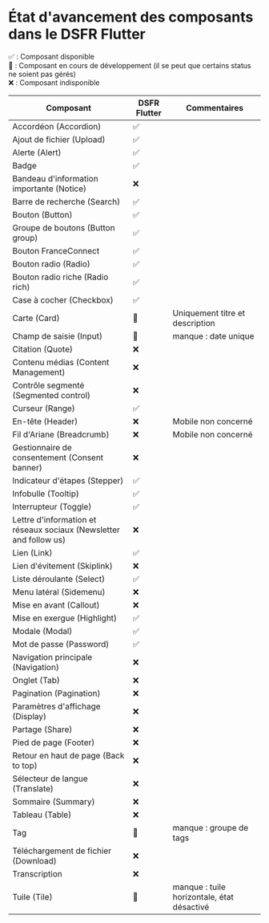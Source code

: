 # État d'avancement des composants dans le DSFR Flutter

✅ : Composant disponible  
🚧 : Composant en cours de développement (il se peut que certains status ne soient pas gérés)  
❌ : Composant indisponible  


| Composant                                                          | DSFR Flutter | Commentaires                               |
|--------------------------------------------------------------------|--------------|--------------------------------------------|
| Accordéon (Accordion)                                              | ✅           |                                            |
| Ajout de fichier (Upload)                                          | ✅           |                                            |
| Alerte (Alert)                                                     | ✅           |                                            |
| Badge                                                              | ✅           |                                            |
| Bandeau d'information importante (Notice)                          | ❌           |                                            |
| Barre de recherche (Search)                                        | ✅           |                                            |
| Bouton (Button)                                                    | ✅           |                                            |
| Groupe de boutons (Button group)                                   | ✅           |                                            |
| Bouton FranceConnect                                               | ✅           |                                            |
| Bouton radio (Radio)                                               | ✅           |                                            |
| Bouton radio riche (Radio rich)                                    | ✅           |                                            |
| Case à cocher (Checkbox)                                           | ✅           |                                            |
| Carte (Card)                                                       | 🚧           | Uniquement titre et description            |
| Champ de saisie (Input)                                            | 🚧           | manque : date unique                       |
| Citation (Quote)                                                   | ❌           |                                            |
| Contenu médias (Content Management)                                | ❌           |                                            |
| Contrôle segmenté (Segmented control)                              | ❌           |                                            |
| Curseur (Range)                                                    | ✅           |                                            |
| En-tête (Header)                                                   | ❌           | Mobile non concerné                        |
| Fil d'Ariane (Breadcrumb)                                          | ❌           | Mobile non concerné                        |
| Gestionnaire de consentement (Consent banner)                      | ❌           |                                            |
| Indicateur d'étapes (Stepper)                                      | ✅           |                                            |
| Infobulle (Tooltip)                                                | ✅           |                                            |
| Interrupteur (Toggle)                                              | ✅️           |                                            |
| Lettre d'information et réseaux sociaux (Newsletter and follow us) | ❌           |                                            |
| Lien (Link)                                                        | ✅           |                                            |
| Lien d'évitement (Skiplink)                                        | ❌           |                                            |
| Liste déroulante (Select)                                          | ✅           |                                            |
| Menu latéral (Sidemenu)                                            | ❌           |                                            |
| Mise en avant (Callout)                                            | ❌           |                                            |
| Mise en exergue (Highlight)                                        | ✅           |                                            |
| Modale (Modal)                                                     | ✅           |                                            |
| Mot de passe (Password)                                            | ✅           |                                            |
| Navigation principale (Navigation)                                 | ❌           |                                            |
| Onglet (Tab)                                                       | ❌           |                                            |
| Pagination (Pagination)                                            | ❌           |                                            |
| Paramètres d'affichage (Display)                                   | ❌           |                                            |
| Partage (Share)                                                    | ❌           |                                            |
| Pied de page (Footer)                                              | ❌           |                                            |
| Retour en haut de page (Back to top)                               | ❌           |                                            |
| Sélecteur de langue (Translate)                                    | ❌           |                                            |
| Sommaire (Summary)                                                 | ❌           |                                            |
| Tableau (Table)                                                    | ❌           |                                            |
| Tag                                                                | 🚧           | manque : groupe de tags                    |
| Téléchargement de fichier (Download)                               | ❌           |                                            |
| Transcription                                                      | ❌           |                                            |
| Tuile (Tile)                                                       | 🚧           | manque : tuile horizontale, état désactivé |
